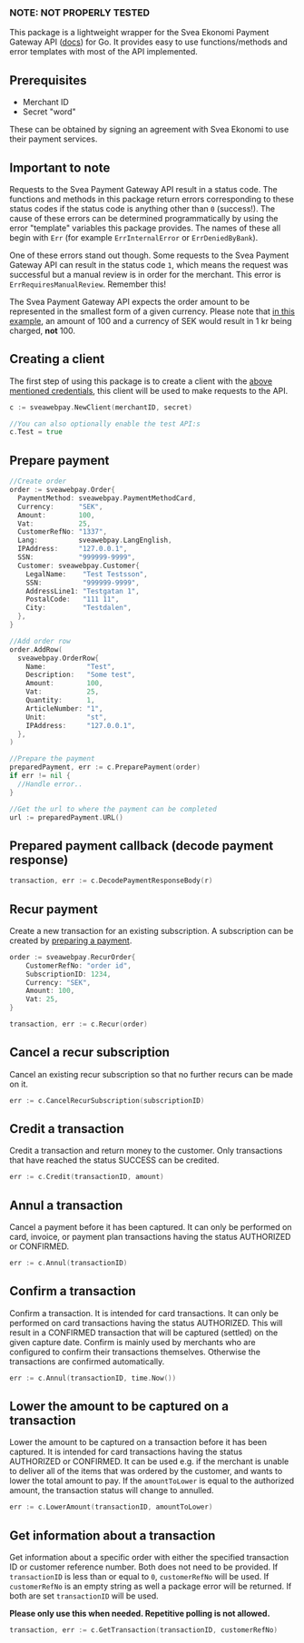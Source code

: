 ### NOTE: NOT PROPERLY TESTED

This package is a lightweight wrapper for the Svea Ekonomi Payment Gateway API ([docs](https://www.svea.com/globalassets/sweden/foretag/betallosningar/e-handel/moduler-integration/payment_gateway_api_eng.2.8.8.pdf)) for Go. It provides easy to use functions/methods and error templates with most of the API implemented.

## Prerequisites
* Merchant ID
* Secret "word"

These can be obtained by signing an agreement with Svea Ekonomi to use their payment services.

## Important to note
Requests to the Svea Payment Gateway API result in a status code. The functions and methods in this package return errors corresponding to these status codes if the status code is anything other than `0` (success!). The cause of these errors can be determined programmatically by using the error "template" variables this package provides. The names of these all begin with `Err` (for example `ErrInternalError` or `ErrDeniedByBank`).

One of these errors stand out though. Some requests to the Svea Payment Gateway API can result in the status code `1`, which means the request was successful but a manual review is in order for the merchant. This error is `ErrRequiresManualReview`. Remember this!

The Svea Payment Gateway API expects the order amount to be represented in the smallest form of a given currency. Please note that [in this example](#recur-payment), an amount of 100 and a currency of SEK would result in 1 kr being charged, **not** 100.

## Creating a client
The first step of using this package is to create a client with the [above mentioned credentials](#prerequisites), this client will be used to make requests to the API.
```go
c := sveawebpay.NewClient(merchantID, secret)

//You can also optionally enable the test API:s
c.Test = true
```

## Prepare payment
```go
//Create order
order := sveawebpay.Order{
  PaymentMethod: sveawebpay.PaymentMethodCard,
  Currency:      "SEK",
  Amount:        100,
  Vat:           25,
  CustomerRefNo: "1337",
  Lang:          sveawebpay.LangEnglish,
  IPAddress:     "127.0.0.1",
  SSN:           "999999-9999",
  Customer: sveawebpay.Customer{
    LegalName:    "Test Testsson",
    SSN:          "999999-9999",
    AddressLine1: "Testgatan 1",
    PostalCode:   "111 11",
    City:         "Testdalen",
  },
}

//Add order row
order.AddRow(
  sveawebpay.OrderRow{
    Name:          "Test",
    Description:   "Some test",
    Amount:        100,
    Vat:           25,
    Quantity:      1,
    ArticleNumber: "1",
    Unit:          "st",
    IPAddress:     "127.0.0.1",
  },
)

//Prepare the payment
preparedPayment, err := c.PreparePayment(order)
if err != nil {
  //Handle error..
}

//Get the url to where the payment can be completed
url := preparedPayment.URL()
```

## Prepared payment callback (decode payment response)
```go
transaction, err := c.DecodePaymentResponseBody(r)
```

## Recur payment
Create a new transaction for an existing subscription. A subscription can be created by [preparing a payment](#prepare-payment).
```go
order := sveawebpay.RecurOrder{
    CustomerRefNo: "order id",
    SubscriptionID: 1234,
    Currency: "SEK",
    Amount: 100,
    Vat: 25,
}

transaction, err := c.Recur(order)
```

## Cancel a recur subscription
Cancel an existing recur subscription so that no further recurs can be made on it.
```go
err := c.CancelRecurSubscription(subscriptionID)
```

## Credit a transaction
Credit a transaction and return money to the customer. Only transactions that have reached the status SUCCESS can be credited.
```go
err := c.Credit(transactionID, amount)
```

## Annul a transaction
Cancel a payment before it has been captured. It can only be performed on card, invoice, or payment plan transactions having the status AUTHORIZED or CONFIRMED.
```go
err := c.Annul(transactionID)
```

## Confirm a transaction
Confirm a transaction. It is intended for card transactions. It can only be performed on card transactions having the status AUTHORIZED. This will result in a CONFIRMED transaction that will be captured (settled) on the given capture date. Confirm is mainly used by merchants who are configured to confirm their transactions themselves. Otherwise the transactions are confirmed automatically.
```go
err := c.Annul(transactionID, time.Now())
```

## Lower the amount to be captured on a transaction
Lower the amount to be captured on a transaction before it has been captured. It is intended for card transactions having the status AUTHORIZED or CONFIRMED. It can be used e.g. if the merchant is unable to deliver all of the items that was ordered by the customer, and wants to lower the total amount to pay. If the `amountToLower` is equal to the authorized amount, the transaction status will change to annulled.
```go
err := c.LowerAmount(transactionID, amountToLower)
```

## Get information about a transaction
Get information about a specific order with either the specified transaction ID or customer reference number. Both does not need to be provided. If `transactionID` is less than or equal to `0`, `customerRefNo` will be used. If `customerRefNo` is an empty string as well a package error will be returned. If both are set `transactionID` will be used.

**Please only use this when needed. Repetitive polling is not allowed.**
```go
transaction, err := c.GetTransaction(transactionID, customerRefNo)
```

